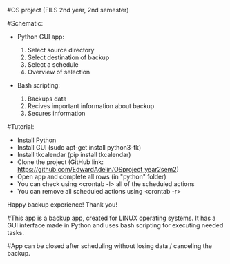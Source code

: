 #OS project (FILS 2nd year, 2nd semester)

#Schematic:

- Python GUI app:
    1. Select source directory
    2. Select destination of backup
    3. Select a schedule
    4. Overview of selection

- Bash scripting:
    1. Backups data
    2. Recives important information about backup
    3. Secures information

#Tutorial:

- Install Python
- Install GUI   (sudo apt-get install python3-tk)
- Install tkcalendar    (pip install tkcalendar)
- Clone the project (GitHub link: https://github.com/EdwardAdelin/OSproject_year2sem2)
- Open app and complete all rows (in "python" folder)
- You can check using <crontab -l> all of the scheduled actions
- You can remove all scheduled actions using <crontab -r>

Happy backup experience! Thank you!

#This app is a backup app, created for LINUX operating systems. It has a GUI interface made in Python and uses bash scripting for executing needed tasks.

#App can be closed after scheduling without losing data / canceling the backup.
